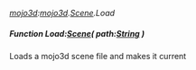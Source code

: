 _[mojo3d](../../modules/mojo3d/mojo3d-module.md):[mojo3d](../../modules/mojo3d/mojo3d-module.md).[Scene](../../modules/mojo3d/mojo3d-scene.md).Load_
##### Function Load:[Scene](../../modules/mojo3d/mojo3d-scene.md)( path:[String](../../modules/wonkey/wonkey-types-string.md) )
Loads a mojo3d scene file and makes it current
